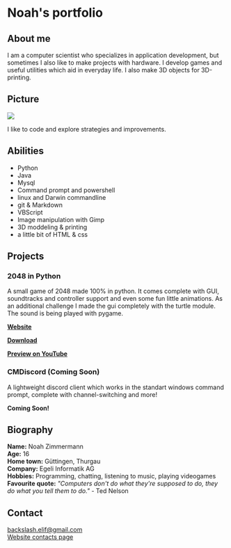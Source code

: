 # Noah's portfolio

##  About me

I am a computer scientist who specializes in application development, but sometimes I also like to make projects with hardware. I develop games and useful utilities which aid in everyday life. I also make 3D objects for 3D-printing.

## Picture

![](https://media.istockphoto.com/id/537331500/photo/programming-code-abstract-technology-background-of-software-deve.jpg?s=612x612&w=0&k=20&c=jlYes8ZfnCmD0lLn-vKvzQoKXrWaEcVypHnB5MuO-g8=)

I like to code and explore strategies and improvements.

## Abilities

- Python
- Java
- Mysql
- Command prompt and powershell
- linux and Darwin commandline
- git & Markdown
- VBScript
- Image manipulation with Gimp
- 3D moddeling & printing
- a little bit of HTML & css

## Projects

### 2048 in Python

A small game of 2048 made 100% in python. It comes complete with GUI, soundtracks and controller support and even some fun little animations.
As an additional challenge I made the gui completely with the turtle module. The sound is being played with pygame.

[**Website**](https://backslashproot.com/2048-python)

[**Download**](https://drive.google.com/drive/folders/1KP9tp4E4NWIkBjEvec7_KdjomtOwK7PX?usp=sharing)

[**Preview on YouTube**](https://youtu.be/wIYHGf1b83Q)

### CMDiscord (Coming Soon)

A lightweight discord client which works in the standart windows command prompt, complete with channel-switching and more!

**Coming Soon!**

## Biography

**Name:** Noah Zimmermann<br>
**Age:** 16<br>
**Home town:** Güttingen, Thurgau<br>
**Company:** Egeli Informatik AG<br>
**Hobbies:** Programming, chatting, listening to music, playing videogames<br>
**Favourite quote:** *"Computers don't do what they're supposed to do, they do what you tell them to do."* - Ted Nelson

## Contact

backslash.elif@gmail.com<br>
[Website contacts page](https://backslashproot.com/contact)